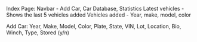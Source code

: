 Index Page: 
Navbar - Add Car, Car Database, Statistics
Latest vehicles - Shows the last 5 vehicles added
Vehicles added - Year, make, model, color

Add Car:
Year, Make, Model, Color, Plate, State, VIN, Lot, Location, Bio, Winch, Type, Stored (y/n) 